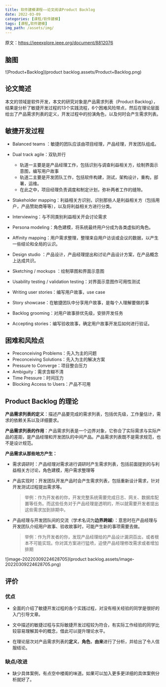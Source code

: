 ```yaml
---
title: 软件建模课程——论文阅读Product Backlog
date: 2022-03-09
categories: [课程/软件建模]
tags: [课程,软件建模]   
img_path: /assets/img/
---
```


原文：https://ieeexplore.ieee.org/document/8812076


## 脑图

![Product+Backlog](product backlog.assets/Product+Backlog.png)



## 论文简述

本文的领域是软件开发，本文的研究对象是产品需求列表（Product Backlog），结果是分析了敏捷开发过程的13个实践流程，6个困难风险带点，然后在理论层面给出了产品需求列表的定义，开发过程中的扮演角色，以及何时会产生需求列表。



## 敏捷开发过程

- Balanced teams ：敏捷的团队应该由项目经理，产品经理，开发团队组成。

- Dual track agile：双轨并行
  - 轨道一主要是是产品经理工作，包括识别与调查利益相关方，绘制界面示意图，编写用户故事
  - 轨道二主要是开发团队工作，包括软件构建，测试，架构设计，重构，部署，运维。
  - 在此之中，项目经理负责调度和制定计划，弥补两者工作的缝隙。
- Stakeholder mapping：利益相关方识别，识别那些人是利益相关方（包括用户，产品赞助商等等），以及将利益相关方进行分类。
- Interviewing：与不同类别利益相关开会讨论需求
- Persona modeling：角色建模，将系统最终用户分成为各类虚拟的角色。
- Affinity mapping：用户需求整理，整理来自用户访谈或会议的数据，以产生一些结论和全局的认识。
- Design studio ：产品设计，产品经理提出和讨论产品设计方案，在产品概念上达成共识。
- Sketching / mockups ：绘制草图和界面示意图
- Usability testing / validation testing：对界面示意图作可用性测试
- Writing user stories：编写用户故事，use case
- Story showcase：在敏捷团队中分享用户故事，是每个人理解要做的事
- Backlog grooming：对用户故事排优先级，安排开发任务
- Accepting stories：编写验收故事，确定用户故事开发后如何进行验证。

## 困难和风险点

- Preconceiving Problems：先入为主的问题
- Preconceiving Solutions：先入为主的解决方案
- Pressure to Converge：项目整合压力
- Ambiguity：需求含糊不清
- Time Pressure：时间压力
- Blocking Access to Users：产品不可用



## Product Backlog 的理论

**产品需求列表的定义**：描述产品要完成的需求列表，包括优先级，工作量估计，需求的依赖关系以及详细要求。

**产品需求列表的作用**：产品需求列表是一个边界对象，它弥合了实际需求与实际产品的差距，是产品经理和开发团队的中间产品。产品需求列表既不是需求规范，也不是设计规范。

**产品需求从那些地方产生：**

- 需求调研时：产品经理对需求进行调研时产生需求列表，包括前面提到的与利益相关方讨论，角色建模，用户需求整理等

- 产品实现时：开发团队开发产品时会产生需求列表，包括重新设计需求，针对开发测试过程提出需求等。

  > 举例：作为开发者的你，开发完整系统需要完成日志、网关、数据库配置等任务。而这些任务对于产品经理是透明的，所以就需要开发者提出这些需求加到排期中。

- 产品经理与开发团队间的交流（学术名词为**边界跨越**）：意思时在产品经理与开发团队介绍用户故事、验收故事时，可能产生新的事项需要去做。

  > 举例：作为开发者的你，发现产品经理给的产品设计漏洞百出，或者根本不可能实现。你对其方案进行猛喷，迫使产品经理修改需求或者增加排期

![image-20220309224628705](product backlog.assets/image-20220309224628705.png)

## 评价

### 优点

- 全面的介绍了敏捷开发过程的各个实践过程，对没有相关经验的同学是很好的入门引导文章。
- 文中描述的敏捷过程与实际敏捷开发过程较为符合，有实际工作经验的同学比较容易理解其中的概念，借此可以提升理论水平。

- 在理论层次对产品需求列表的**定义**，**角色**，**由来**进行了分析，并给出了令人信服结论。

### 缺点/改进

- 缺少具体案例，有点空中楼阁的味道。如果可以加入更多更详细的具体案例分析就好了。